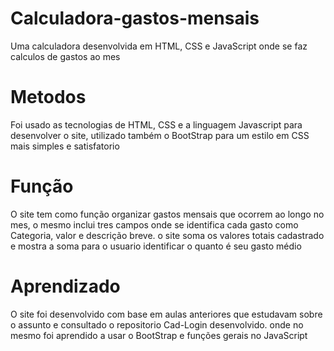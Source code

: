 # Calculadora-gastos-mensais
Uma calculadora desenvolvida em HTML, CSS e JavaScript onde se faz calculos de gastos ao mes

# Metodos
Foi usado as tecnologias de HTML, CSS e a linguagem Javascript para desenvolver o site, utilizado também o BootStrap para um estilo em CSS mais simples e satisfatorio

# Função
O site tem como função organizar gastos mensais que ocorrem ao longo no mes, o mesmo inclui tres campos onde se identifica cada gasto como Categoria, valor e descrição breve. o site soma os valores totais cadastrado e mostra a soma para o usuario identificar o quanto é seu gasto médio

# Aprendizado
O site foi desenvolvido com base em aulas anteriores que estudavam sobre o assunto e consultado o repositorio Cad-Login desenvolvido. onde no mesmo foi aprendido a usar o BootStrap e funções gerais no JavaScript

